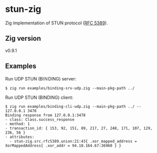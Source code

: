stun-zig
========

Zig implementation of STUN protocol ([RFC 5389]).

[RFC 5389]: https://datatracker.ietf.org/doc/html/rfc5389

Zig version
-----------

v0.9.1

Examples
--------

Run UDP STUN (BIＮDING) server:
```console
$ zig run examples/binding-srv-udp.zig --main-pkg-path ../
```

Run UDP STUN (BINDING) client:
```console
$ zig run examples/binding-cli-udp.zig --main-pkg-path ../ -- 127.0.0.1 3478
Binding response from 127.0.0.1:3478
- class: Class.success_response
- method: 1
- transaction_id: { 153, 92, 151, 89, 217, 27, 248, 171, 107, 129, 236, 56 }
- attributes:
  - stun-zig.src.rfc5389.union:21:43{ .xor_mapped_address = XorMappedAddress{ .xor_addr = 94.18.164.67:36960 } }
```
